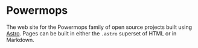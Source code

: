# Powermops

The web site for the Powermops family of open source projects
built using [Astro](https://astro.build).  Pages can be built
in either the `.astro` superset of HTML or in Markdown.


